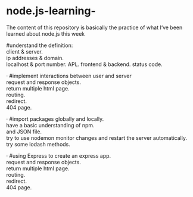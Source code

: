 # node.js-learning-
The content of this repository is basically the practice of what I‘ve been learned about node.js this week

#understand the definition:    
  client & server.   
  ip addresses & domain.   
  localhost & port number. 
  APL. 
  frontend & backend. 
  status code. 

· #implement interactions between user and server    
  request and response objects.   
  return multiple html page.   
  routing.   
  redirect.   
  404 page.   
  

· #import packages globally and locally.   
  have a basic understanding of npm.   
  and JSON file.   
  try to use nodemon monitor changes and restart the server automatically.   
  try some lodash methods.   

· #using Express to create an express app.   
  request and response objects.   
  return multiple html page.   
  routing.   
  redirect.   
  404 page.   
  
   
